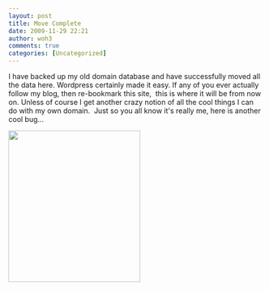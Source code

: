```yaml
---
layout: post
title: Move Complete
date: 2009-11-29 22:21
author: woh3
comments: true
categories: [Uncategorized]
---
```

I have backed up my old domain database and have successfully moved all the data here. Wordpress certainly made it easy. If any of you ever actually follow my blog, then re-bookmark this site,  this is where it will be from now on. Unless of course I get another crazy notion of all the cool things I can do with my own domain.  Just so you all know it's really me, here is another cool bug...

<a href="http://woh3blog.files.wordpress.com/2009/11/002.jpg"><img class="aligncenter size-medium wp-image-300" title="002" src="http://woh3blog.files.wordpress.com/2009/11/002.jpg?w=260" alt="" width="260" height="300" /></a>
